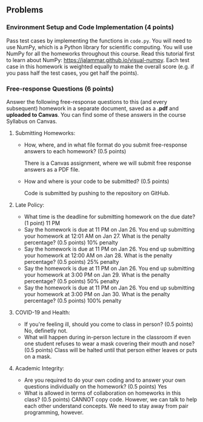 ## Problems

### Environment Setup and Code Implementation (4 points)
Pass test cases by implementing the functions in `code.py`. You will need to use NumPy, which is a Python library for scientific computing. You will use NumPy for all the homeworks throughout this course. Read this tutorial first to learn about NumPy: https://jalammar.github.io/visual-numpy. Each test case in this homework is weighted equally to make the overall score (e.g. if you pass half the test cases, you get half the points).

### Free-response Questions (6 points) 
Answer the following free-response questions to this (and every subsequent) homework in a separate document, saved as a **.pdf** and **uploaded to Canvas**. You can find some of these answers in the course Syllabus on Canvas.

1. Submitting Homeworks:
    * How, where, and in what file format do you submit free-response answers to each homework? (0.5 points)

        There is a Canvas assignment, where we will submit free response answers as a PDF file.

    * How and where is your code to be submitted? (0.5 points)

       Code is submitted by pushing to the repository on GitHub.
    
 1. Late Policy:
    * What time is the deadline for submitting homework on the due date? (1 point)
        11 PM
    * Say the homework is due at 11 PM on Jan 26. You end up submitting your homework at 12:01 AM on Jan 27. What is the penalty percentage? (0.5 points)
        10% penalty
    * Say the homework is due at 11 PM on Jan 26. You end up submitting your homework at 12:00 AM on Jan 28. What is the penalty percentage? (0.5 points)
        25% penalty
    * Say the homework is due at 11 PM on Jan 26. You end up submitting your homework at 3:00 PM on Jan 29. What is the penalty percentage? (0.5 points)
        50% penalty
    * Say the homework is due at 11 PM on Jan 26. You end up submitting your homework at 3:00 PM on Jan 30. What is the penalty percentage? (0.5 points)
        100% penalty

1. COVID-19 and Health:
    * If you're feeling ill, should you come to class in person? (0.5 points)
        No, definetly not.
    * What will happen during in-person lecture in the classroom if even one student refuses to wear a mask covering their mouth and nose? (0.5 points)
        Class will be halted until that person either leaves or puts on a mask.

1. Academic Integrity:
    * Are you required to do your own coding and to answer your own questions individually on the homework? (0.5 points)
        Yes
    * What is allowed in terms of collaboration on homeworks in this class? (0.5 points)
        CANNOT copy code. However, we can talk to help each other understand concepts. We need to stay away from pair programming, however.
